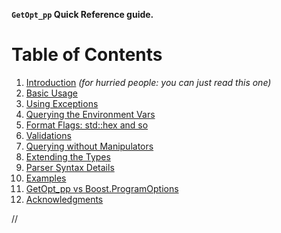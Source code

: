 **`GetOpt_pp` Quick Reference guide.**

# Table of Contents #
  1. [Introduction](Introduction.md)     _(for hurried people: you can just read this one)_
  1. [Basic Usage](BasicUsage.md)
  1. [Using Exceptions](UsingExceptions.md)
  1. [Querying the Environment Vars](Envir.md)
  1. [Format Flags: std::hex and so](FormatFlags.md)
  1. [Validations](Validations.md)
  1. [Querying without Manipulators](NoManip.md)
  1. [Extending the Types](ExtendingTypes.md)
  1. [Parser Syntax Details](Parser.md)
  1. [Examples](Examples.md)
  1. [GetOpt\_pp vs Boost.ProgramOptions](ProgramOptions.md)
  1. [Acknowledgments](Acknowledgments.md)



//
